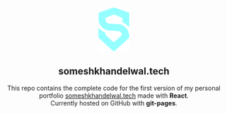 <div align="center">
  <img alt="Logo" src="https://raw.githubusercontent.com/someshvk/somesh-portfolio/main/src/SVG/Vector.svg" width="70" />
</div>
<h2 align="center">
  someshkhandelwal.tech
</h2>
<p align="center">
  This repo contains the complete code for the first version of my personal portfolio <a href="https://someshkhandelwal.tech" target="_blank">someshkhandelwal.tech</a> made with <b>React</b>.
  <br>
  Currently hosted on GitHub with <b>git-pages</b>.
</p>
<div align="center">
  
</div>
